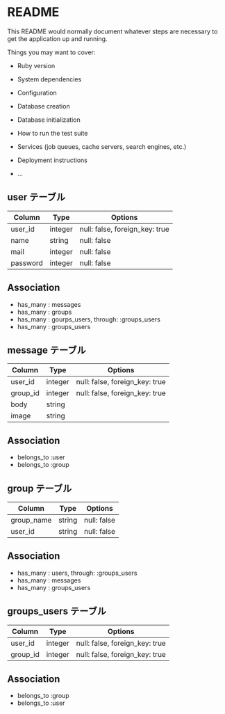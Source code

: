 # README

This README would normally document whatever steps are necessary to get the
application up and running.

Things you may want to cover:

* Ruby version

* System dependencies

* Configuration

* Database creation

* Database initialization

* How to run the test suite

* Services (job queues, cache servers, search engines, etc.)

* Deployment instructions

* ...

## user テーブル
|Column|Type|Options|
|------|----|-------|
|user_id|integer|null: false, foreign_key: true|
|name|string|null: false|
|mail|integer|null: false|
|password|integer|null: false|
 ## Association
 - has_many : messages
 - has_many : groups
 - has_many : gourps_users, through: :groups_users
 - has_many : groups_users

## message テーブル
|Column|Type|Options|
|------|----|-------|
|user_id|integer|null: false, foreign_key: true|
|group_id|integer|null: false, foreign_key: true|
|body|string|
|image|string|
## Association
- belongs_to :user
- belongs_to :group
 

## group テーブル
|Column|Type|Options|
|------|----|-------|
|group_name|string|null: false|
|user_id|string|null: false|
## Association
- has_many : users, through: :groups_users
- has_many : messages
- has_many : groups_users


## groups_users テーブル
|Column|Type|Options|
|------|----|-------|
|user_id|integer|null: false, foreign_key: true|
|group_id|integer|null: false, foreign_key: true|
## Association
- belongs_to :group
- belongs_to :user